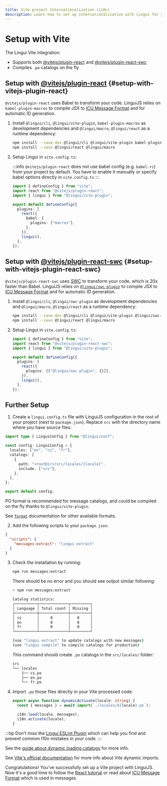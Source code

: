 ```yaml
---
title: Vite project Internationalization (i18n)
description: Learn how to set up internationalization with Lingui for your Vite project
---
```


# Setup with Vite

The Lingui Vite integration:

- Supports both [@vitejs/plugin-react](https://www.npmjs.com/package/@vitejs/plugin-react) and [@vitejs/plugin-react-swc](https://www.npmjs.com/package/@vitejs/plugin-react-swc)
- Compiles `.po` catalogs on the fly

## Setup with [@vitejs/plugin-react](https://www.npmjs.com/package/@vitejs/plugin-react) {#setup-with-vitejs-plugin-react}

`@vitejs/plugin-react` uses Babel to transform your code. LinguiJS relies on `babel-plugin-macros` to compile JSX to [ICU Message Format](/docs/guides/message-format.md) and for automatic ID generation.

1.  Install `@lingui/cli`, `@lingui/vite-plugin`, `babel-plugin-macros` as development dependencies and `@lingui/macro`, `@lingui/react` as a runtime dependency:

    ```bash npm2yarn
    npm install --save-dev @lingui/cli @lingui/vite-plugin babel-plugin-macros
    npm install --save @lingui/react @lingui/macro
    ```

2.  Setup Lingui in `vite.config.ts`:

    :::info
    `@vitejs/plugin-react` does not use babel config (e.g. `babel.rc`) from your project by default. You have to enable it manually or specify babel options directly in `vite.config.ts`
    :::

    ```ts title="vite.config.ts"
    import { defineConfig } from "vite";
    import react from "@vitejs/plugin-react";
    import { lingui } from "@lingui/vite-plugin";

    export default defineConfig({
      plugins: [
        react({
          babel: {
            plugins: ["macros"],
          },
        }),
        lingui(),
      ],
    });
    ```

## Setup with [@vitejs/plugin-react-swc](https://www.npmjs.com/package/@vitejs/plugin-react-swc) {#setup-with-vitejs-plugin-react-swc}

`@vitejs/plugin-react-swc` uses [SWC](https://swc.rs/) to transform your code, which is 20x faster than Babel. LinguiJS relies on [`@lingui/swc-plugin`](/docs/ref/swc-plugin.md) to compile JSX to [ICU Message Format](/docs/guides/message-format.md) and for automatic ID generation.

1.  Install `@lingui/cli`, `@lingui/swc-plugin` as development dependencies and `@lingui/macro`, `@lingui/react` as a runtime dependency:

    ```bash npm2yarn
    npm install --save-dev @lingui/cli @lingui/vite-plugin @lingui/swc-plugin
    npm install --save @lingui/react @lingui/macro
    ```

2.  Setup Lingui in `vite.config.ts`:

    ```ts title="vite.config.ts"
    import { defineConfig } from "vite";
    import react from "@vitejs/plugin-react-swc";
    import { lingui } from "@lingui/vite-plugin";

    export default defineConfig({
      plugins: [
        react({
          plugins: [["@lingui/swc-plugin", {}]],
        }),
        lingui(),
      ],
    });
    ```

## Further Setup

1. Create a `lingui.config.ts` file with LinguiJS configuration in the root of your project (next to `package.json`). Replace `src` with the directory name where you have source files:

```ts title="lingui.config.ts"
import type { LinguiConfig } from "@lingui/conf";

const config: LinguiConfig = {
  locales: ["en", "cs", "fr"],
  catalogs: [
    {
      path: "<rootDir>/src/locales/{locale}",
      include: ["src"],
    },
  ],
};

export default config;
```

PO format is recommended for message catalogs, and could be compiled on the fly thanks to `@lingui/vite-plugin`.

See [`format`](/docs/ref/catalog-formats.md) documentation for other available formats.

2. Add the following scripts to your `package.json`:

```json title="package.json"
{
  "scripts": {
    "messages:extract": "lingui extract"
  }
}
```

3. Check the installation by running:

   ```bash npm2yarn
   npm run messages:extract
   ```

   There should be no error and you should see output similar following:

   ```bash npm2yarn
   > npm run messages:extract

   Catalog statistics:
   ┌──────────┬─────────────┬─────────┐
   │ Language │ Total count │ Missing │
   ├──────────┼─────────────┼─────────┤
   │ cs       │     0       │   0     │
   │ en       │     0       │   0     │
   │ fr       │     0       │   0     │
   └──────────┴─────────────┴─────────┘

   (use "lingui extract" to update catalogs with new messages)
   (use "lingui compile" to compile catalogs for production)
   ```

   This command should create `.po` catalogs in the `src/locales/` folder:

   ```bash
   src
   └── locales
       ├── cs.po
       ├── en.po
       └── fr.po
   ```

4. Import `.po` those files directly in your Vite processed code:

   ```ts
   export async function dynamicActivate(locale: string) {
     const { messages } = await import(`./locales/${locale}.po`);

     i18n.load(locale, messages);
     i18n.activate(locale);
   }
   ```

:::tip
Don't miss the [Lingui ESLint Plugin](/docs/ref/eslint-plugin.md) which can help you find and prevent common l10n mistakes in your code.
:::

See the [guide about dynamic loading catalogs](/docs/guides/dynamic-loading-catalogs.md) for more info.

See [Vite's official documentation](https://vitejs.dev/guide/features.html#dynamic-import) for more info about Vite dynamic imports.

Congratulations! You've successfully set up a Vite project with LinguiJS. Now it's a good time to follow the [React tutorial](/docs/tutorials/react.md) or read about [ICU Message Format](/docs/guides/message-format.md) which is used in messages.
